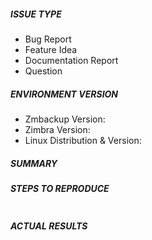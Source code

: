 <!--
Before open an issue, please remember to check our Google Group (link in README.md) and the other issues. Maybe what you want is already answered.
You don't need to answer all the questions below, just answer what is pertinent to what you want (You don't need to explain the steps to reproduce and the results if your issue is about the documentation)
-->

<!--
ISSUE TYPE: Inform what kind of issue we are talking about. Choose only one option.
-->
##### ISSUE TYPE
- Bug Report
- Feature Idea
- Documentation Report
- Question

<!--
ENVIRONMENT VERSION: Describe the environment you are using the Zmbackup and its version.
-->
##### ENVIRONMENT VERSION
- Zmbackup Version:
- Zimbra Version:
- Linux Distribution & Version:

<!--
SUMMARY: Describe your issue in this field. The more detailed you gave us, more easy and fast will be for us to debug and fix the software.
-->
##### SUMMARY

<!---
SUMMARY:For bugs, show exactly how to reproduce the problem, using a minimal test-case. For new features, show how the feature would be used.
-->
##### STEPS TO REPRODUCE
```
```
<!--
ACTUAL RESULTS: What happened when you did the steps before.
-->
##### ACTUAL RESULTS
```
```

